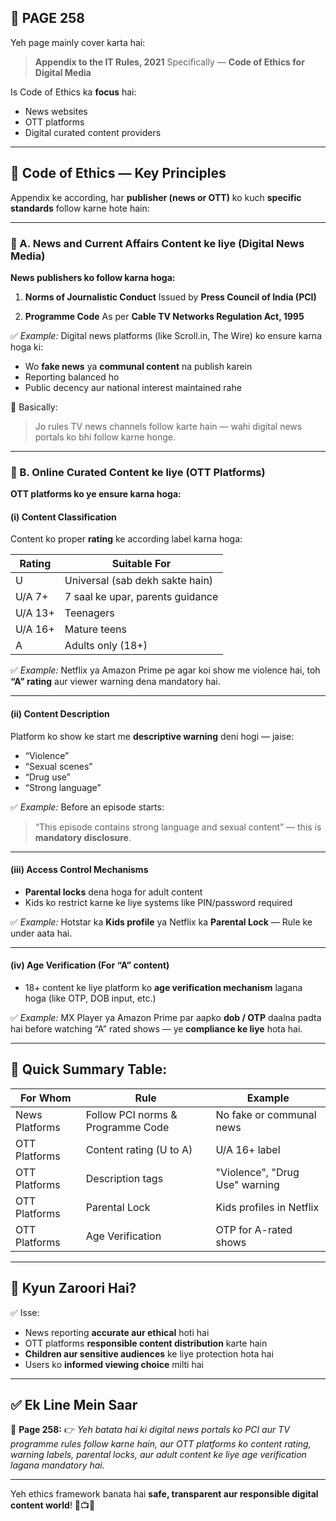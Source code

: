 ## 📄 **PAGE 258**

Yeh page mainly cover karta hai:

> **Appendix to the IT Rules, 2021**
> Specifically — **Code of Ethics for Digital Media**

Is Code of Ethics ka **focus** hai:

* News websites
* OTT platforms
* Digital curated content providers

---

## 🔹 Code of Ethics — Key Principles

Appendix ke according, har **publisher (news or OTT)** ko kuch **specific standards** follow karne hote hain:

---

### 🔸 A. **News and Current Affairs Content ke liye (Digital News Media)**

**News publishers ko follow karna hoga:**

1. **Norms of Journalistic Conduct**
   Issued by **Press Council of India (PCI)**

2. **Programme Code**
   As per **Cable TV Networks Regulation Act, 1995**

✅ *Example:*
Digital news platforms (like Scroll.in, The Wire) ko ensure karna hoga ki:

* Wo **fake news** ya **communal content** na publish karein
* Reporting balanced ho
* Public decency aur national interest maintained rahe

📌 Basically:

> Jo rules TV news channels follow karte hain — wahi digital news portals ko bhi follow karne honge.

---

### 🔸 B. **Online Curated Content ke liye (OTT Platforms)**

**OTT platforms ko ye ensure karna hoga:**

#### (i) **Content Classification**

Content ko proper **rating** ke according label karna hoga:

| Rating  | Suitable For                     |
| ------- | -------------------------------- |
| U       | Universal (sab dekh sakte hain)  |
| U/A 7+  | 7 saal ke upar, parents guidance |
| U/A 13+ | Teenagers                        |
| U/A 16+ | Mature teens                     |
| A       | Adults only (18+)                |

✅ *Example:*
Netflix ya Amazon Prime pe agar koi show me violence hai, toh **“A” rating** aur viewer warning dena mandatory hai.

---

#### (ii) **Content Description**

Platform ko show ke start me **descriptive warning** deni hogi — jaise:

* “Violence”
* “Sexual scenes”
* “Drug use”
* “Strong language”

✅ *Example:*
Before an episode starts:

> “This episode contains strong language and sexual content” — this is **mandatory disclosure**.

---

#### (iii) **Access Control Mechanisms**

* **Parental locks** dena hoga for adult content
* Kids ko restrict karne ke liye systems like PIN/password required

✅ *Example:*
Hotstar ka **Kids profile** ya Netflix ka **Parental Lock** — Rule ke under aata hai.

---

#### (iv) **Age Verification** (For “A” content)

* 18+ content ke liye platform ko **age verification mechanism** lagana hoga
  (like OTP, DOB input, etc.)

✅ *Example:*
MX Player ya Amazon Prime par aapko **dob / OTP** daalna padta hai before watching “A” rated shows — ye **compliance ke liye** hota hai.

---

## 🧩 **Quick Summary Table:**

| For Whom       | Rule                              | Example                        |
| -------------- | --------------------------------- | ------------------------------ |
| News Platforms | Follow PCI norms & Programme Code | No fake or communal news       |
| OTT Platforms  | Content rating (U to A)           | U/A 16+ label                  |
| OTT Platforms  | Description tags                  | "Violence", "Drug Use" warning |
| OTT Platforms  | Parental Lock                     | Kids profiles in Netflix       |
| OTT Platforms  | Age Verification                  | OTP for A-rated shows          |

---

## 🔹 **Kyun Zaroori Hai?**

✅ Isse:

* News reporting **accurate aur ethical** hoti hai
* OTT platforms **responsible content distribution** karte hain
* **Children aur sensitive audiences** ke liye protection hota hai
* Users ko **informed viewing choice** milti hai

---

## ✅ **Ek Line Mein Saar**

📌 **Page 258:**
👉 *Yeh batata hai ki digital news portals ko PCI aur TV programme rules follow karne hain, aur OTT platforms ko content rating, warning labels, parental locks, aur adult content ke liye age verification lagana mandatory hai.*

---

Yeh ethics framework banata hai **safe, transparent aur responsible digital content world**! 🎥📺📜
